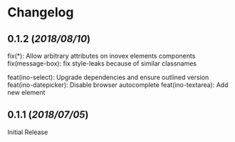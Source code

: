 # Changelog

## 0.1.2 (_2018/08/10_)

fix(*): Allow arbitrary attributes on inovex elements components
fix(message-box): fix style-leaks because of similar classnames

feat(ino-select): Upgrade dependencies and ensure outlined version
feat(ino-datepicker): Disable browser autocomplete
feat(ino-textarea): Add new element

## 0.1.1 (_2018/07/05_)

Initial Release